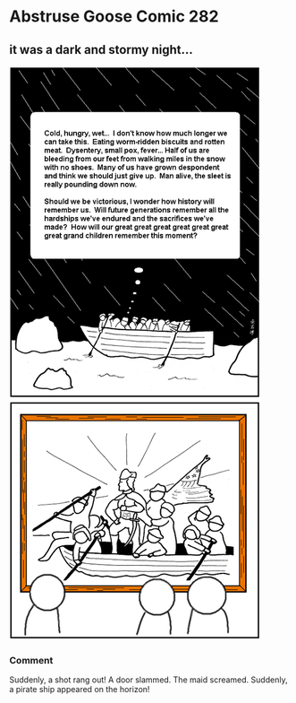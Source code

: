 # Abstruse Goose Comic 282
## it was a dark and stormy night...

![image](licentia_poetica.png)
### Comment
Suddenly, a shot rang out! A door slammed. The maid screamed. Suddenly, a pirate ship appeared on the horizon!
